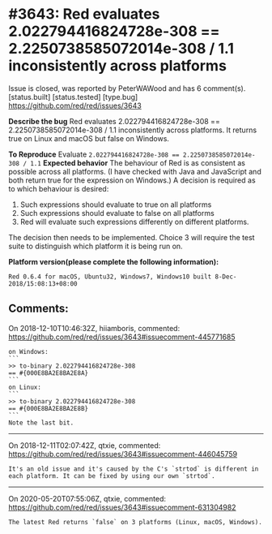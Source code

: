 
#3643: Red evaluates 2.022794416824728e-308 == 2.2250738585072014e-308 / 1.1 inconsistently across platforms
================================================================================
Issue is closed, was reported by PeterWAWood and has 6 comment(s).
[status.built] [status.tested] [type.bug]
<https://github.com/red/red/issues/3643>

**Describe the bug**
Red evaluates 2.022794416824728e-308 == 2.2250738585072014e-308 / 1.1 inconsistently across platforms. It returns true on Linux and macOS but false on Windows.

**To Reproduce**
Evaluate `2.022794416824728e-308 == 2.2250738585072014e-308 / 1.1`
**Expected behavior**
The behaviour of Red is as consistent as possible across all platforms.
(I have checked with Java and JavaScript and both return true for the expression on Windows.)
A decision is required as to which behaviour is desired:

1. Such expressions should evaluate to true on all platforms
2. Such expressions should evaluate to false on all platforms
3. Red will evaluate such expressions differently on different platforms.

The decision then needs to be implemented. Choice 3 will require the test suite to distinguish which platform it is being run on.

**Platform version(please complete the following information):**
```
Red 0.6.4 for macOS, Ubuntu32, Windows7, Windows10 built 8-Dec-2018/15:08:13+08:00
```


Comments:
--------------------------------------------------------------------------------

On 2018-12-10T10:46:32Z, hiiamboris, commented:
<https://github.com/red/red/issues/3643#issuecomment-445771685>

    on Windows:
    ```
    >> to-binary 2.022794416824728e-308
    == #{000E8BA2E8BA2E8A}
    ```
    on Linux:
    ```
    >> to-binary 2.022794416824728e-308
    == #{000E8BA2E8BA2E8B}
    ```
    Note the last bit.

--------------------------------------------------------------------------------

On 2018-12-11T02:07:42Z, qtxie, commented:
<https://github.com/red/red/issues/3643#issuecomment-446045759>

    It's an old issue and it's caused by the C's `strtod` is different in each platform. It can be fixed by using our own `strtod`.

--------------------------------------------------------------------------------

On 2020-05-20T07:55:06Z, qtxie, commented:
<https://github.com/red/red/issues/3643#issuecomment-631304982>

    The latest Red returns `false` on 3 platforms (Linux, macOS, Windows).

